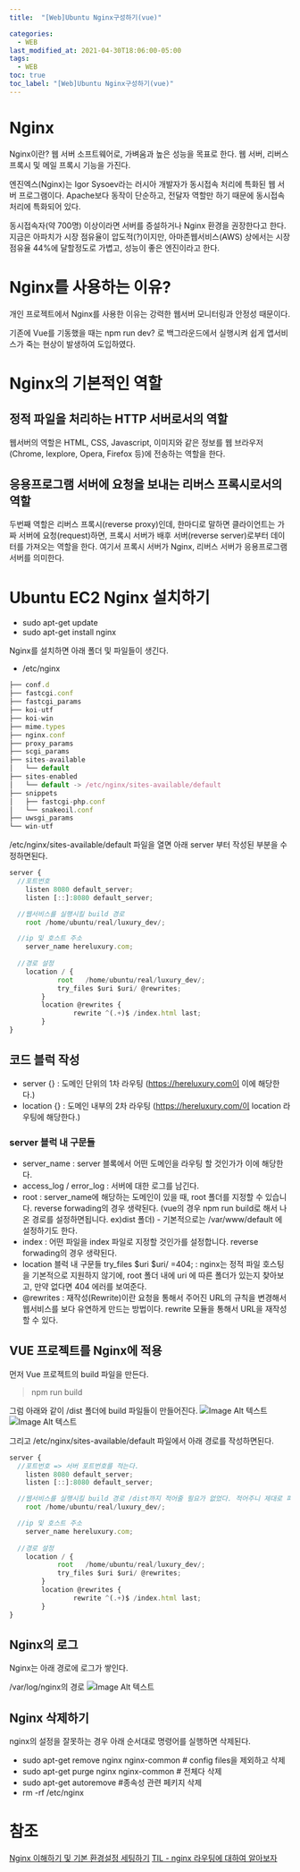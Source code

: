 ```yaml
---
title:  "[Web]Ubuntu Nginx구성하기(vue)"

categories:
  - WEB
last_modified_at: 2021-04-30T18:06:00-05:00
tags:
  - WEB
toc: true
toc_label: "[Web]Ubuntu Nginx구성하기(vue)"
---
```


# Nginx
Nginx이란?
웹 서버 소프트웨어로, 가벼움과 높은 성능을 목표로 한다. 웹 서버, 리버스 프록시 및 메일 프록시 기능을 가진다.

엔진엑스(Nginx)는 Igor Sysoev라는 러시아 개발자가 동시접속 처리에 특화된 웹 서버 프로그램이다. Apache보다 동작이 단순하고, 전달자 역할만 하기 때문에 동시접속 처리에 특화되어 있다.

동시접속자(약 700명) 이상이라면 서버를 증설하거나 Nginx 환경을 권장한다고 한다. 지금은 아파치가 시장 점유율이 압도적(?)이지만, 아마존웹서비스(AWS) 상에서는 시장 점유율 44%에 달할정도로 가볍고, 성능이 좋은 엔진이라고 한다.

# Nginx를 사용하는 이유?
개인 프로젝트에서 Nginx를 사용한 이유는 강력한 웹서버 모니터링과 안정성 때문이다. 

기존에 Vue를 기동했을 때는 npm run dev? 로 백그라운드에서 실행시켜 쉽게 앱서비스가 죽는 현상이 발생하여 도입하였다. 

# Nginx의 기본적인 역할

## 정적 파일을 처리하는 HTTP 서버로서의 역할
웹서버의 역할은 HTML, CSS, Javascript, 이미지와 같은 정보를 웹 브라우저(Chrome, Iexplore, Opera, Firefox 등)에 전송하는 역할을 한다.

## 응용프로그램 서버에 요청을 보내는 리버스 프록시로서의 역할
두번째 역할은 리버스 프록시(reverse proxy)인데, 한마디로 말하면 클라이언트는 가짜 서버에 요청(request)하면, 프록시 서버가 배후 서버(reverse server)로부터 데이터를 가져오는 역할을 한다. 여기서 프록시 서버가 Nginx, 리버스 서버가 응용프로그램 서버를 의미한다.

# Ubuntu EC2 Nginx 설치하기
- sudo apt-get update
- sudo apt-get install nginx

Nginx를 설치하면 아래 폴더 및 파일들이 생긴다.
- /etc/nginx

```javascript
├── conf.d
├── fastcgi.conf
├── fastcgi_params
├── koi-utf
├── koi-win
├── mime.types
├── nginx.conf
├── proxy_params
├── scgi_params
├── sites-available
│   └── default
├── sites-enabled
│   └── default -> /etc/nginx/sites-available/default
├── snippets
│   ├── fastcgi-php.conf
│   └── snakeoil.conf
├── uwsgi_params
└── win-utf
```

/etc/nginx/sites-available/default 파일을 열면 아래 server 부터 작성된 부분을 수정하면된다.

```javascript
server {
  //포트번호
	listen 8080 default_server;
	listen [::]:8080 default_server;

  //웹서비스를 실행시킬 build 경로
	root /home/ubuntu/real/luxury_dev/;

  //ip 및 호스트 주소
	server_name hereluxury.com;
	
  //경로 설정
	location / {
            root   /home/ubuntu/real/luxury_dev/;
            try_files $uri $uri/ @rewrites;
        }
        location @rewrites {
                rewrite ^(.+)$ /index.html last;
        }
}
```

## 코드 블럭 작성
- server {} : 도메인 단위의 1차 라우팅 (https://hereluxury.com이 이에 해당한다.)
- location {} : 도메인 내부의 2차 라우팅 (https://hereluxury.com/이 location 라우팅에 해당한다.)

### server 블럭 내 구문들
- server_name : server 블록에서 어떤 도메인을 라우팅 할 것인가가 이에 해당한다.
- access_log / error_log : 서버에 대한 로그를 남긴다.
- root : server_name에 해당하는 도메인이 있을 때, root 폴더를 지정할 수 있습니다. reverse forwading의 경우 생략된다.
  (vue의 경우 npm run build로 해서 나온 경로를 설정하면됩니다. ex)dist 폴더) - 기본적으로는 /var/www/default 에 설정하기도 한다.
- index : 어떤 파일을 index 파일로 지정할 것인가를 설정합니다. reverse forwading의 경우 생략된다.
- location 블럭 내 구문들
try_files $uri $uri/ =404; : nginx는 정적 파일 호스팅을 기본적으로 지원하지 않기에, root 폴더 내에 uri 에 따른 폴더가 있는지 찾아보고, 만약 없다면 404 에러를 보여준다.
- @rewrites : 재작성(Rewrite)이란 요청을 통해서 주어진 URL의 규칙을 변경해서 웹서비스를 보다 유연하게 만드는 방법이다.  rewrite 모듈을 통해서 URL을 재작성 할 수 있다. 

## VUE 프로젝트를 Nginx에 적용
먼저 Vue 프로젝트의 build 파일을 만든다.

> npm run build

그럼 아래와 같이 /dist 폴더에 build 파일들이 만들어진다.
![Image Alt 텍스트](/assets/img/web/nginx1.png)  
![Image Alt 텍스트](/assets/img/web/nginx2.png)  

그리고 /etc/nginx/sites-available/default 파일에서 아래 경로를 작성하면된다.

```javascript
server {
  //포트번호 => 서버 포트번호를 적는다.
	listen 8080 default_server;
	listen [::]:8080 default_server;

  //웹서비스를 실행시킬 build 경로 /dist까지 적어줄 필요가 없었다. 적어주니 제대로 파일을 읽히지 않는 문제가 발생
	root /home/ubuntu/real/luxury_dev/;

  //ip 및 호스트 주소
	server_name hereluxury.com;
	
  //경로 설정
	location / {
            root   /home/ubuntu/real/luxury_dev/;
            try_files $uri $uri/ @rewrites;
        }
        location @rewrites {
                rewrite ^(.+)$ /index.html last;
        }
}
```

## Nginx의 로그 
Nginx는 아래 경로에 로그가 쌓인다.

/var/log/nginx의 경로
![Image Alt 텍스트](/assets/img/web/nginx3.png)  



## Nginx 삭제하기
nginx의 설정을 잘못하는 경우 아래 순서대로 명령어를 실행하면 삭제된다.
- sudo apt-get remove nginx nginx-common # config files을 제외하고 삭제
- sudo apt-get purge nginx nginx-common # 전체다 삭제
- sudo apt-get autoremove #종속성 관련 페키지 삭제
- rm -rf /etc/nginx




# 참조
[Nginx 이해하기 및 기본 환경설정 세팅하기](https://whatisthenext.tistory.com/123)
[TIL - nginx 라우팅에 대하여 알아보자](https://velog.io/@pinot/nginx-%ED%8F%AC%ED%8A%B8%ED%8F%AC%EC%9B%8C%EB%94%A9%EC%97%90-%EB%8C%80%ED%95%98%EC%97%AC-%EC%95%8C%EC%95%84%EB%B3%B4%EC%9E%90)



